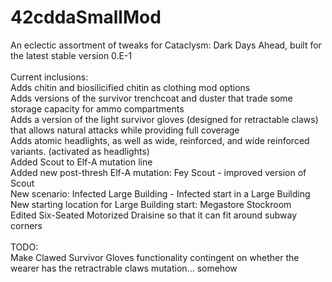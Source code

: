 # 42cddaSmallMod
An eclectic assortment of tweaks for Cataclysm: Dark Days Ahead, built for the latest stable version 0.E-1<br>
<br>
Current inclusions:<br>
Adds chitin and biosilicified chitin as clothing mod options<br>
Adds versions of the survivor trenchcoat and duster that trade some storage capacity for ammo compartments<br>
Adds a version of the light survivor gloves (designed for retractable claws) that allows natural attacks while providing full coverage<br>
Adds atomic headlights, as well as wide, reinforced, and wide reinforced variants. (activated as headlights)<br>
Added Scout to Elf-A mutation line<br>
Added new post-thresh Elf-A mutation: Fey Scout - improved version of Scout<br>
New scenario: Infected Large Building - Infected start in a Large Building<br>
New starting location for Large Building start: Megastore Stockroom<br>
Edited Six-Seated Motorized Draisine so that it can fit around subway corners<br>
<br>
TODO:<br>
Make Clawed Survivor Gloves functionality contingent on whether the wearer has the retractrable claws mutation... somehow
